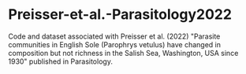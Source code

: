 # Preisser-et-al.-Parasitology2022
Code and dataset associated with Preisser et al. (2022) "Parasite communities in English Sole (Parophrys vetulus) have changed in composition but not richness in the Salish Sea, Washington, USA since 1930" published in Parasitology.
